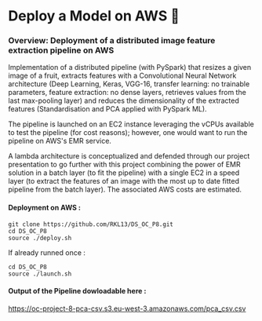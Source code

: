 # Deploy a Model on AWS :rocket:

### Overview: Deployment of a distributed image feature extraction pipeline on AWS

Implementation of a distributed pipeline (with PySpark) that resizes a given image of a fruit, extracts features with a Convolutional Neural Network architecture (Deep Learning, Keras, VGG-16, transfer learning: no trainable parameters, feature extraction: no dense layers, retrieves values from the last max-pooling layer) and reduces the dimensionality of the extracted features (Standardisation and PCA applied with PySpark ML).

The pipeline is launched on an EC2 instance leveraging the vCPUs available to test the pipeline (for cost reasons); however, one would want to run the pipeline on AWS's EMR service.

A lambda architecture is conceptualized and defended through our project presentation to go further with this project combining the power of EMR solution in a batch layer (to fit the pipeline) with a single EC2 in a speed layer (to extract the features of an image with the most up to date fitted pipeline from the batch layer). The associated AWS costs are estimated.


#### Deployment on AWS :

```
git clone https://github.com/RKL13/DS_OC_P8.git
cd DS_OC_P8
source ./deploy.sh
```

If already runned once : 

```
cd DS_OC_P8
source ./launch.sh
```

#### Output of the Pipeline dowloadable here :

https://oc-project-8-pca-csv.s3.eu-west-3.amazonaws.com/pca_csv.csv
